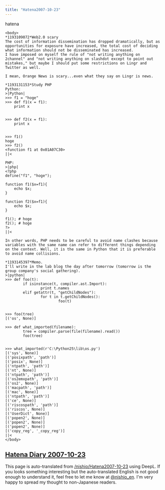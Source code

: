 ```yaml
---
title: "Hatena2007-10-23"
---
```


hatena

```
<body>
*1193109072*Web2.0 scary
The cost of information dissemination has dropped dramatically, but as opportunities for exposure have increased, the total cost of deciding what information should not be disseminated has increased.
I have imposed on myself the rule of "not writing anything on 2channel" and "not writing anything on slashdot except to point out mistakes," but maybe I should put some restrictions on Lingr and Twitter as well.

I mean, Orange News is scary...even what they say on Lingr is news.

*1193131153*Study PHP
Python:
>|Python|
>>> f1 = "hoge"
>>> def f1(x = f1):
	print x

	
>>> def f2(x = f1):
	print x

	
>>> f1()
hoge
>>> f2()
<function f1 at 0x01A07C30>
||<

PHP:
>|php|
<?php
define("f1", "hoge");

function f1($x=f1){
    echo $x;
}

function f2($x=f1){
    echo $x;
}

f1(); # hoge
f2(); # hoge 
?>
||<

In other words, PHP needs to be careful to avoid name clashes because variables with the same name can refer to different things depending on the context. Well, it is the same in Python that it is preferable to avoid name collisions.

*1193145397*Memo.
I'll write in the lab blog the day after tomorrow (tomorrow is the group company's social gathering).
>|python|
>>> def foo(t):
        if isinstance(t, compiler.ast.Import):
                print t.names
        elif getattr(t, "getChildNodes"):
                for t in t.getChildNodes():
                        foo(t)

                        
>>> foo(tree)
[('os', None)]

>>> def what_imported(filename):
        tree = compiler.parse(file(filename).read())
        foo(tree)

        
>>> what_imported(r'C:\Python25\lib\os.py')
[('sys', None)]
[('posixpath', 'path')]
[('posix', None)]
[('ntpath', 'path')]
[('nt', None)]
[('ntpath', 'path')]
[('os2emxpath', 'path')]
[('os2', None)]
[('macpath', 'path')]
[('mac', None)]
[('ntpath', 'path')]
[('ce', None)]
[('riscospath', 'path')]
[('riscos', None)]
[('UserDict', None)]
[('popen2', None)]
[('popen2', None)]
[('popen2', None)]
[('copy_reg', '_copy_reg')] 
||<
</body>
```


[Hatena Diary 2007-10-23](https://nishiohirokazu.hatenadiary.org/archive/2007/10/23)
---
This page is auto-translated from [/nishio/Hatena2007-10-23](https://scrapbox.io/nishio/Hatena2007-10-23) using DeepL. If you looks something interesting but the auto-translated English is not good enough to understand it, feel free to let me know at [@nishio_en](https://twitter.com/nishio_en). I'm very happy to spread my thought to non-Japanese readers.